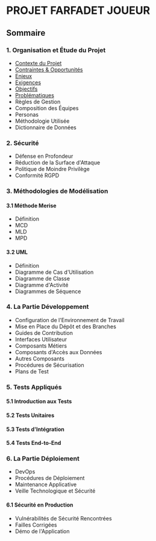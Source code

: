 # PROJET FARFADET JOUEUR

## Sommaire

### 1. Organisation et Étude du Projet
- [Contexte du Projet](doc/contexte.md)
- [Contraintes & Opportunités](doc/contraintes-opportunites.md)
- [Enjeux](doc/enjeux.md)
- [Exigences](doc/exigences.md)
- [Objectifs](doc/objectifs.md)
- [Problématiques](doc/problematiques.md)
- Règles de Gestion
- Composition des Équipes
- Personas
- Méthodologie Utilisée
- Dictionnaire de Données

### 2. Sécurité
- Défense en Profondeur
- Réduction de la Surface d'Attaque
- Politique de Moindre Privilège
- Conformité RGPD

### 3. Méthodologies de Modélisation

#### 3.1 Méthode Merise
- Définition
- MCD
- MLD
- MPD

#### 3.2 UML
- Définition
- Diagramme de Cas d'Utilisation
- Diagramme de Classe
- Diagramme d'Activité
- Diagrammes de Séquence

### 4. La Partie Développement
- Configuration de l'Environnement de Travail
- Mise en Place du Dépôt et des Branches
- Guides de Contribution
- Interfaces Utilisateur
- Composants Métiers
- Composants d'Accès aux Données
- Autres Composants
- Procédures de Sécurisation
- Plans de Test

### 5. Tests Appliqués

#### 5.1 Introduction aux Tests

#### 5.2 Tests Unitaires

#### 5.3 Tests d'Intégration

#### 5.4 Tests End-to-End

### 6. La Partie Déploiement
- DevOps
- Procédures de Déploiement
- Maintenance Applicative
- Veille Technologique et Sécurité

#### 6.1 Sécurité en Production
- Vulnérabilités de Sécurité Rencontrées
- Failles Corrigées
- Démo de l'Application